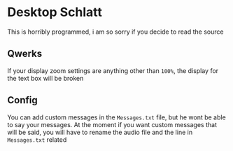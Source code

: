 # Desktop Schlatt

This is horribly programmed, i am so sorry if you decide to read the source

## Qwerks
If your display zoom settings are anything other than ```100%```, the display for the text box will be broken


## Config

You can add custom messages in the ```Messages.txt``` file, but he wont be able to say your messages.
At the moment if you want custom messages that will be said, you will have to rename the audio file and the line in ```Messages.txt``` related
